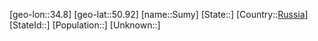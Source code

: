﻿---
location: [50.92,34.8]
type: City
tags:
- geo/City


SpocWebEntityId: 34668
isDeleted: false
confidential: public

---
[geo-lon::34.8]
[geo-lat::50.92]
[name::Sumy]
[State::]
[Country::[Russia](geo/Continent/Europe/Russia.md)]
[StateId::]
[Population::]
[Unknown::]

